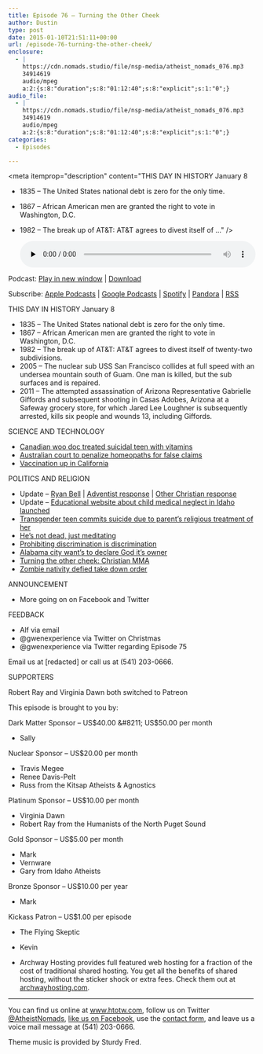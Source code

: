 ```yaml
---
title: Episode 76 – Turning the Other Cheek
author: Dustin
type: post
date: 2015-01-10T21:51:11+00:00
url: /episode-76-turning-the-other-cheek/
enclosure:
  - |
    https://cdn.nomads.studio/file/nsp-media/atheist_nomads_076.mp3
    34914619
    audio/mpeg
    a:2:{s:8:"duration";s:8:"01:12:40";s:8:"explicit";s:1:"0";}
audio_file:
  - |
    https://cdn.nomads.studio/file/nsp-media/atheist_nomads_076.mp3
    34914619
    audio/mpeg
    a:2:{s:8:"duration";s:8:"01:12:40";s:8:"explicit";s:1:"0";}
categories:
  - Episodes

---
```

<div itemscope itemtype="http://schema.org/AudioObject">
  <meta itemprop="name" content="Episode 76 &#8211; Turning the Other Cheek" />
  
  <meta itemprop="uploadDate" content="2015-01-10T14:51:11-07:00" />
  
  <meta itemprop="encodingFormat" content="audio/mpeg" />
  
  <meta itemprop="duration" content="PT1H12M40S" />
  
  <meta itemprop="description" content="THIS DAY IN HISTORY January 8

* 1835 – The United States national debt is zero for the only time.
* 1867 – African American men are granted the right to vote in Washington, D.C.
* 1982 – The break up of AT&amp;T: AT&amp;T agrees to divest itself of ..." />
  
  <meta itemprop="contentUrl" content="https://dts.podtrac.com/redirect.mp3/cdn.nomads.studio/file/nsp-media/atheist_nomads_076.mp3" />
  
  <meta itemprop="contentSize" content="33.3" />
  </p> 
  
  <div class="powerpress_player" id="powerpress_player_8331">
    <audio class="wp-audio-shortcode" id="audio-5162-75" preload="none" style="width: 100%;" controls="controls"><source type="audio/mpeg" src="https://dts.podtrac.com/redirect.mp3/cdn.nomads.studio/file/nsp-media/atheist_nomads_076.mp3?_=75" /><a href="https://dts.podtrac.com/redirect.mp3/cdn.nomads.studio/file/nsp-media/atheist_nomads_076.mp3">https://dts.podtrac.com/redirect.mp3/cdn.nomads.studio/file/nsp-media/atheist_nomads_076.mp3</a></audio>
  </div>
</div>

<p class="powerpress_links powerpress_links_mp3">
  Podcast: <a href="https://dts.podtrac.com/redirect.mp3/cdn.nomads.studio/file/nsp-media/atheist_nomads_076.mp3" class="powerpress_link_pinw" target="_blank" title="Play in new window" onclick="return powerpress_pinw('https://htotw.com/?powerpress_pinw=5162-podcast');" rel="nofollow">Play in new window</a> | <a href="https://dts.podtrac.com/redirect.mp3/cdn.nomads.studio/file/nsp-media/atheist_nomads_076.mp3" class="powerpress_link_d" title="Download" rel="nofollow" download="atheist_nomads_076.mp3">Download</a>
</p>

<p class="powerpress_links powerpress_subscribe_links">
  Subscribe: <a href="https://podcasts.apple.com/us/podcast/humanists-take-on-the-world/id530050098?mt=2&ls=1" class="powerpress_link_subscribe powerpress_link_subscribe_itunes" target="_blank" title="Subscribe on Apple Podcasts" rel="nofollow">Apple Podcasts</a> | <a href="https://www.google.com/podcasts?feed=aHR0cDovL2F0aGVpc3Rub21hZHMubGlic3luLmNvbS9yc3M%3D" class="powerpress_link_subscribe powerpress_link_subscribe_googleplay" target="_blank" title="Subscribe on Google Podcasts" rel="nofollow">Google Podcasts</a> | <a href="https://open.spotify.com/show/3LzK2xZGike6Tc1GEMtMbr?si=LieN9SNuTpq96smuaUsH8A" class="powerpress_link_subscribe powerpress_link_subscribe_spotify" target="_blank" title="Subscribe on Spotify" rel="nofollow">Spotify</a> | <a href="https://www.pandora.com/podcast/atheist-nomads/PC:10122?corr=62071012&part=ug" class="powerpress_link_subscribe powerpress_link_subscribe_pandora" target="_blank" title="Subscribe on Pandora" rel="nofollow">Pandora</a> | <a href="https://htotw.com/feed/podcast/" class="powerpress_link_subscribe powerpress_link_subscribe_rss" target="_blank" title="Subscribe via RSS" rel="nofollow">RSS</a>
</p>

THIS DAY IN HISTORY January 8

* 1835 – The United States national debt is zero for the only time.  
* 1867 – African American men are granted the right to vote in Washington, D.C.  
* 1982 – The break up of AT&T: AT&T agrees to divest itself of twenty-two subdivisions.  
* 2005 – The nuclear sub USS San Francisco collides at full speed with an undersea mountain south of Guam. One man is killed, but the sub surfaces and is repaired.  
* 2011 – The attempted assassination of Arizona Representative Gabrielle Giffords and subsequent shooting in Casas Adobes, Arizona at a Safeway grocery store, for which Jared Lee Loughner is subsequently arrested, kills six people and wounds 13, including Giffords.

SCIENCE AND TECHNOLOGY

* <a href="http://ottawacitizen.com/news/local-news/ottawa-environmental-doctor-disciplined-for-treating-suicidal-teen-with-vitamins" target="_blank" rel="noopener">Canadian woo doc treated suicidal teen with vitamins</a>  
* <a href="http://arstechnica.com/science/2014/12/australian-court-to-penalize-homeopaths-for-claiming-vaccine-alternative/" target="_blank" rel="noopener">Australian court to penalize homeopaths for false claims</a>  
* <a href="http://www.latimes.com/opinion/editorials/la-ed-vaccine-20141224-story.html" target="_blank" rel="noopener">Vaccination up in California</a>

POLITICS AND RELIGION

* Update &#8211; <a href="http://www.patheos.com/blogs/yearwithoutgod/2014/12/31/an-end-and-a-new-beginning/" target="_blank" rel="noopener">Ryan Bell</a> | <a href="http://www.adventistreview.org/church-news/concern,-compassion-and-hope-for-ex-adventist-pastor-who-rejected-god" target="_blank" rel="noopener">Adventist response</a> | <a href="http://www.charismanews.com/opinion/watchman-on-the-wall/46618-why-are-so-many-christians-turning-into-atheists" target="_blank" rel="noopener">Other Christian response</a>  
* Update &#8211; <a href="http://idahochildren.org" target="_blank" rel="noopener">Educational website about child medical neglect in Idaho launched</a>  
* <a href="http://www.cnn.com/2014/12/31/us/ohio-transgender-teen-suicide/index.html?hpt=hp_t2" target="_blank" rel="noopener">Transgender teen commits suicide due to parent&#8217;s religious treatment of her</a>  
* <a href="http://m.aljazeera.com/story/20141215141545172717" target="_blank" rel="noopener">He&#8217;s not dead, just meditating</a>  
* <a href="http://www.rightwingwatch.org/content/barber-non-discrimination-policies-are-discriminatory-against-christians" target="_blank" rel="noopener">Prohibiting discrimination is discrimination</a>  
* <a href="http://www.patheos.com/blogs/friendlyatheist/2015/01/05/winfield-alabama-city-council-declares-god-owner-of-the-city/" target="_blank" rel="noopener">Alabama city want&#8217;s to declare God it&#8217;s owner</a>  
* <a href="http://www.rawstory.com/rs/2015/01/hundreds-of-churches-encourage-members-to-beat-each-other-bloody-because-men-are-made-for-combat/" target="_blank" rel="noopener">Turning the other cheek: Christian MMA</a>  
* <a href="http://www.dispatch.com/content/stories/local/2014/12/30/1230-Resident-defies-Ohio-township-on-Zombie-Nativity.html" target="_blank" rel="noopener">Zombie nativity defied take down order</a>

ANNOUNCEMENT

* More going on on Facebook and Twitter

FEEDBACK

* Alf via email  
* @gwenexperience via Twitter on Christmas  
* @gwenexperience via Twitter regarding Episode 75

Email us at [redacted] or call us at (541) 203-0666.

SUPPORTERS

Robert Ray and Virginia Dawn both switched to Patreon

This episode is brought to you by:

Dark Matter Sponsor &#8211; US$40.00 &#8211; US$50.00 per month  
* Sally

Nuclear Sponsor &#8211; US$20.00 per month  
* Travis Megee  
* Renee Davis-Pelt  
* Russ from the Kitsap Atheists & Agnostics

Platinum Sponsor – US$10.00 per month  
* Virginia Dawn  
* Robert Ray from the Humanists of the North Puget Sound

Gold Sponsor – US$5.00 per month  
* Mark  
* Vernware  
* Gary from Idaho Atheists

Bronze Sponsor &#8211; US$10.00 per year  
* Mark

Kickass Patron &#8211; US$1.00 per episode  
* The Flying Skeptic  
* Kevin

* Archway Hosting provides full featured web hosting for a fraction of the cost of traditional shared hosting. You get all the benefits of shared hosting, without the sticker shock or extra fees. Check them out at <a href="http://archwayhosting.com/" target="_blank" rel="noopener">archwayhosting.com</a>.

<hr width="500" />

You can find us online at <a href="https://www.htotw.com/" target="_blank" rel="noopener">www.htotw.com</a>, follow us on Twitter <a href="https://twitter.com/AtheistNomads" target="_blank" rel="noopener">@AtheistNomads</a>, <a href="https://htotw.com/facebook" target="_blank" rel="noopener">like us on Facebook</a>, use the [contact form](https://htotw.com/contact), and leave us a voice mail message at (541) 203-0666.

Theme music is provided by Sturdy Fred.